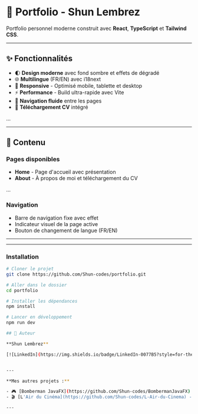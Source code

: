 # 🎨 Portfolio - Shun Lembrez

Portfolio personnel moderne construit avec **React**, **TypeScript** et **Tailwind CSS**.


---

## ✨ Fonctionnalités

- 🌓 **Design moderne** avec fond sombre et effets de dégradé
- 🌐 **Multilingue** (FR/EN) avec i18next
- 📱 **Responsive** - Optimisé mobile, tablette et desktop
- ⚡ **Performance** - Build ultra-rapide avec Vite
- 🎯 **Navigation fluide** entre les pages
- 💼 **Téléchargement CV** intégré

...


---

## 📄 Contenu

### Pages disponibles

- **Home** - Page d'accueil avec présentation
- **About** - À propos de moi et téléchargement du CV

...

### Navigation

- Barre de navigation fixe avec effet
- Indicateur visuel de la page active
- Bouton de changement de langue (FR/EN)

---

---

### Installation
```bash
# Cloner le projet
git clone https://github.com/Shun-codes/portfolio.git

# Aller dans le dossier
cd portfolio

# Installer les dépendances
npm install

# Lancer en développement
npm run dev

## 👤 Auteur

**Shun Lembrez**

[![LinkedIn](https://img.shields.io/badge/LinkedIn-0077B5?style=for-the-badge&logo=linkedin&logoColor=white)](https://www.linkedin.com/in/shun-lembrez)


---

**Mes autres projets :**

- 🎮 [Bomberman JavaFX](https://github.com/Shun-codes/BombermanJavaFX) - Jeu Bomberman en Java/JavaFX
- 🎬 [L'Air du Cinéma](https://github.com/Shun-codes/L-Air-du-Cinema) - Site vitrine d'entreprise fictive

---